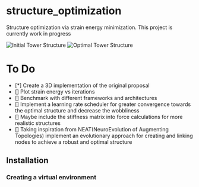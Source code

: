 # structure_optimization

Structure optimization via strain energy minimization. This project is currently work in progress

![Initial Tower Structure](./samples/init_tower.gif)
![Optimal Tower Structure](./samples/optim_tower.gif)

# To Do
- [*] Create a 3D implementation of the original proposal
- [] Plot strain energy vs iterations
- [] Benchmark with different frameworks and architectures
- [] Implement a learning rate scheduler for greater convergence towards the optimal structure and decrease the wobbliness
- [] Maybe include the stiffness matrix into force calculations for more realistic structures
- [] Taking inspiration from NEAT(NeuroEvolution of Augmenting Topologies) implement an evolutionary approach for creating and linking nodes to achieve a robust and optimal structure
## Installation

### Creating a virtual environment
